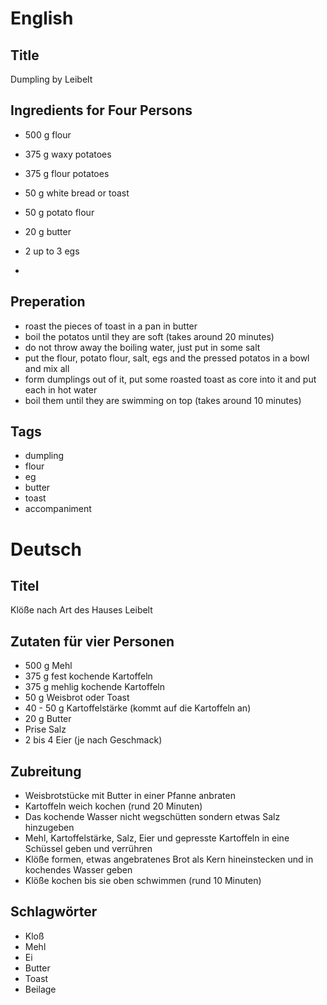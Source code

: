 # English

## Title

Dumpling by Leibelt

## Ingredients for Four Persons

* 500 g flour
* 375 g waxy potatoes
* 375 g flour potatoes
* 50 g white bread or toast
* 50 g potato flour
* 20 g butter
* 2 up to 3 egs

* <ingredients>

## Preperation

* roast the pieces of toast in a pan in butter
* boil the potatos until they are soft (takes around 20 minutes)
* do not throw away the boiling water, just put in some salt
* put the flour, potato flour, salt, egs and the pressed potatos in a bowl and mix all
* form dumplings out of it, put some roasted toast as core into it and put each in hot water
* boil them until they are swimming on top (takes around 10 minutes)

## Tags

* dumpling
* flour
* eg
* butter
* toast
* accompaniment

# Deutsch

## Titel

Klöße nach Art des Hauses Leibelt

## Zutaten für vier Personen

* 500 g Mehl
* 375 g fest kochende Kartoffeln
* 375 g mehlig kochende Kartoffeln
* 50 g Weisbrot oder Toast
* 40 - 50 g Kartoffelstärke (kommt auf die Kartoffeln an)
* 20 g Butter
* Prise Salz
* 2 bis 4 Eier (je nach Geschmack)

## Zubreitung

* Weisbrotstücke mit Butter in einer Pfanne anbraten
* Kartoffeln weich kochen (rund 20 Minuten)
* Das kochende Wasser nicht wegschütten sondern etwas Salz hinzugeben
* Mehl, Kartoffelstärke, Salz, Eier und gepresste Kartoffeln in eine Schüssel geben und verrühren
* Klöße formen, etwas angebratenes Brot als Kern hineinstecken und in kochendes Wasser geben
* Klöße kochen bis sie oben schwimmen (rund 10 Minuten)

## Schlagwörter

* Kloß
* Mehl
* Ei
* Butter
* Toast
* Beilage
